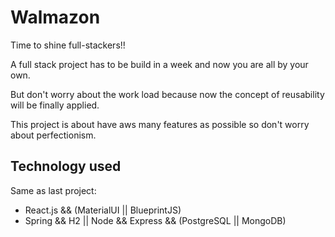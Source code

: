 # Walmazon

Time to shine full-stackers!! 

A full stack project has to be build in a week and now you are all by your own. 

But don't worry about the work load because now the concept of reusability will be finally applied.

This project is about have aws many features as possible so don't worry about perfectionism.

## Technology used

Same as last project:
* React.js && (MaterialUI || BlueprintJS)
* Spring && H2 || Node && Express && (PostgreSQL || MongoDB) 

